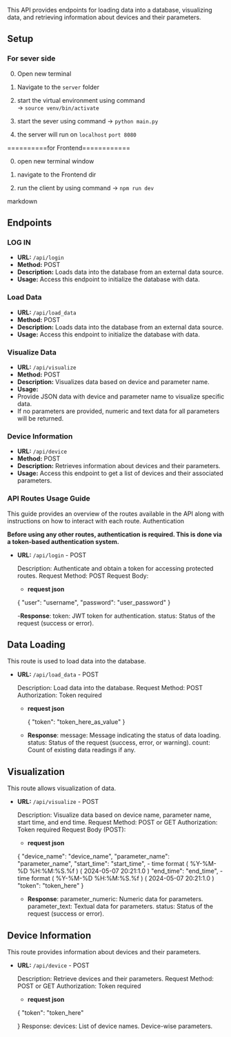 This API provides endpoints for loading data into a database, visualizing data, and retrieving information about devices and their parameters.

## Setup

### For sever side

0. Open new terminal

1. Navigate to the `server` folder

2. start the virtual environment using command	
-> ` source venv/bin/activate `

3. start the sever using command 
-> `python main.py`

4. the server will run on `localhost` `port 8080`


==========for Frontend============ 

0. open new terminal window 

1. navigate to the Frontend dir

4. run the client by using command
-> ` npm run dev `

markdown


## Endpoints
### LOG IN
- **URL:** `/api/login`
- **Method:** POST
- **Description:** Loads data into the database from an external data source.
- **Usage:** Access this endpoint to initialize the database with data.


### Load Data
- **URL:** `/api/load_data`
- **Method:** POST
- **Description:** Loads data into the database from an external data source.
- **Usage:** Access this endpoint to initialize the database with data.

### Visualize Data
- **URL:** `/api/visualize`
- **Method:** POST 
- **Description:** Visualizes data based on device and parameter name.
- **Usage:** 
- Provide JSON data with device and parameter name to visualize specific data.
- If no parameters are provided, numeric and text data for all parameters will be returned.

### Device Information
- **URL:** `/api/device`
- **Method:** POST
- **Description:** Retrieves information about devices and their parameters.
- **Usage:** Access this endpoint to get a list of devices and their associated parameters.





### API Routes Usage Guide

This guide provides an overview of the routes available in the API along with instructions on how to interact with each route.
Authentication

**Before using any other routes, authentication is required. This is done via a token-based authentication system.**
- **URL:** `/api/login` - POST

    Description: Authenticate and obtain a token for accessing protected routes.
    Request Method: POST
    Request Body:

    - **request json**

    {
        "user": "username",
        "password": "user_password"
    }

    -**Response**:
        token: JWT token for authentication.
        status: Status of the request (success or error).

## Data Loading

This route is used to load data into the database.
- **URL:** `/api/load_data` - POST

    Description: Load data into the database.
    Request Method: POST
    Authorization: Token required

     - **request json**

    	{
        	"token": "token_here_as_value"
        }

    - **Response**:
        message: Message indicating the status of data loading.
        status: Status of the request (success, error, or warning).
        count: Count of existing data readings if any.

## Visualization

This route allows visualization of data.
- **URL:** `/api/visualize` - POST 

    Description: Visualize data based on device name, parameter name, start time, and end time.
    Request Method: POST or GET
    Authorization: Token required
    Request Body (POST):

    - **request json**

    {
        "device_name": "device_name",
        "parameter_name": "parameter_name",
        "start_time": "start_time",         - time format ( %Y-%M-%D %H:%M:%S.%f ) ( 2024-05-07 20:21:1.0 ) 
        "end_time": "end_time",				- time format ( %Y-%M-%D %H:%M:%S.%f ) ( 2024-05-07 20:21:1.0 )
        "token": "token_here"
    }

    - **Response**:
        parameter_numeric: Numeric data for parameters.
        parameter_text: Textual data for parameters.
        status: Status of the request (success or error).

## Device Information

This route provides information about devices and their parameters.
- **URL:** `/api/device` - POST 

    Description: Retrieve devices and their parameters.
    Request Method: POST or GET
    Authorization: Token required
     - **request json**

    {
        "token": "token_here"
        
    }
    Response:
        devices: List of device names.
        Device-wise parameters.
